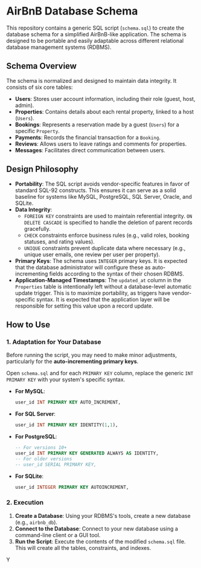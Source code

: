 # AirBnB Database Schema

This repository contains a generic SQL script (`schema.sql`) to create the database schema for a simplified AirBnB-like application. The schema is designed to be portable and easily adaptable across different relational database management systems (RDBMS).

## Schema Overview

The schema is normalized and designed to maintain data integrity. It consists of six core tables:

-   **Users**: Stores user account information, including their role (guest, host, admin).
-   **Properties**: Contains details about each rental property, linked to a host (`Users`).
-   **Bookings**: Represents a reservation made by a guest (`Users`) for a specific `Property`.
-   **Payments**: Records the financial transaction for a `Booking`.
-   **Reviews**: Allows users to leave ratings and comments for properties.
-   **Messages**: Facilitates direct communication between users.

## Design Philosophy

-   **Portability**: The SQL script avoids vendor-specific features in favor of standard SQL-92 constructs. This ensures it can serve as a solid baseline for systems like MySQL, PostgreSQL, SQL Server, Oracle, and SQLite.
-   **Data Integrity**:
    -   `FOREIGN KEY` constraints are used to maintain referential integrity. `ON DELETE CASCADE` is specified to handle the deletion of parent records gracefully.
    -   `CHECK` constraints enforce business rules (e.g., valid roles, booking statuses, and rating values).
    -   `UNIQUE` constraints prevent duplicate data where necessary (e.g., unique user emails, one review per user per property).
-   **Primary Keys**: The schema uses `INTEGER` primary keys. It is expected that the database administrator will configure these as auto-incrementing fields according to the syntax of their chosen RDBMS.
-   **Application-Managed Timestamps**: The `updated_at` column in the `Properties` table is intentionally left without a database-level automatic update trigger. This is to maximize portability, as triggers have vendor-specific syntax. It is expected that the application layer will be responsible for setting this value upon a record update.

## How to Use

### 1. Adaptation for Your Database

Before running the script, you may need to make minor adjustments, particularly for the **auto-incrementing primary keys**.

Open `schema.sql` and for each `PRIMARY KEY` column, replace the generic `INT PRIMARY KEY` with your system's specific syntax.

-   **For MySQL**:
    ```sql
    user_id INT PRIMARY KEY AUTO_INCREMENT,
    ```
-   **For SQL Server**:
    ```sql
    user_id INT PRIMARY KEY IDENTITY(1,1),
    ```
-   **For PostgreSQL**:
    ```sql
    -- For versions 10+
    user_id INT PRIMARY KEY GENERATED ALWAYS AS IDENTITY,
    -- For older versions
    -- user_id SERIAL PRIMARY KEY,
    ```
-   **For SQLite**:
    ```sql
    user_id INTEGER PRIMARY KEY AUTOINCREMENT,
    ```

### 2. Execution

1.  **Create a Database**: Using your RDBMS's tools, create a new database (e.g., `airbnb_db`).
2.  **Connect to the Database**: Connect to your new database using a command-line client or a GUI tool.
3.  **Run the Script**: Execute the contents of the modified `schema.sql` file. This will create all the tables, constraints, and indexes.

Y